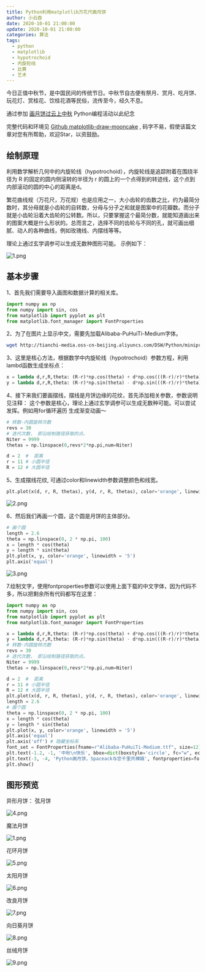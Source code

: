 ```yaml
---
title: Python利用matplotlib万花尺画月饼
author: 小云吞
date: 2020-10-01 21:00:00
update: 2020-10-01 21:00:00
categories: 算法
tags: 
  - python
  - matplotlib
  - hypotrochoid
  - 内旋轮线
  - 比赛
  - 艺术
---
```


今日正值中秋节，是中国民间的传统节日。中秋节自古便有祭月、赏月、吃月饼、玩花灯、赏桂花、饮桂花酒等民俗，流传至今，经久不息。

通过参加 [画月饼过云上中秋](https://tianchi.aliyun.com/competition/entrance/531836/introduction)  Python编程活动以此纪念

完整代码和环境见 [Github matplotlib-draw-mooncake](https://github.com/spaceack/matplotlib-draw-mooncake) , 码字不易，假使该篇文章对您有所帮助，欢迎Star，以资鼓励。

## 绘制原理

利用数学解析几何中的内旋轮线（hypotrochoid），内旋轮线是追踪附着在围绕半径为 R 的固定的圆内侧滚转的半径为 r 的圆上的一个点得到的转迹线，这个点到内部滚动的圆的中心的距离是d。

繁花曲线规（万花尺，万花规）也是应用之一，大小齿轮的齿数之比，约为最简分数时，其分母就是小齿轮的自转数，分母与分子之和就是图案中的花瓣数。而分子就是小齿轮沿着大齿轮的公转数。所以，只要掌握这个最简分数，就能知道画出来的图案大概是什么形状的。总而言之，选择不同的齿轮与不同的孔，就可画出细腻、动人的各种曲线，例如玫瑰线、内摆线等等。

理论上通过玄学调参可以生成无数种图形可能。 示例如下：

![1.png](1.png)

## 基本步骤

1、首先我们需要导入画图和数据计算的相关库。

```python
import numpy as np
from numpy import sin, cos
from matplotlib import pyplot as plt
from matplotlib.font_manager import FontProperties
```

2、为了在图片上显示中文，需要先加载Alibaba-PuHuiTi-Medium字体。

```bash
wget http://tianchi-media.oss-cn-beijing.aliyuncs.com/DSW/Python/miniproject/01_draw_moon_cake/Alibaba-PuHuiTi-Medium.ttf
```

3、这里是核心方法，根据数学中内旋轮线（hypotrochoid）参数方程，利用lambd函数生成坐标点：

```python
x = lambda d,r,R,theta: (R-r)*np.cos(theta) + d*np.cos(((R-r)/r)*theta)
y = lambda d,r,R,theta: (R-r)*np.sin(theta) - d*np.sin(((R-r)/r)*theta)
```

4、接下来我们要画摆线，摆线是月饼边缘的花纹，首先添加相关参数，参数说明见注释： 这个参数是核心，理论上通过玄学调参可以生成无数种可能。可以尝试发挥。例如用for循环遍历 生成渐变动画～

```python
# 转数-内圆旋转次数
revs = 30
# 迭代次数， 即沿绘制路径获取的点。
Niter = 9999
thetas = np.linspace(0,revs*2*np.pi,num=Niter)

d = 2  #  距离
r = 11 # 小圆半径
R = 12 # 大圆半径
```

5、生成摆线花纹, 可通过color和linewidth参数调整颜色和线宽。

```python
plt.plot(x(d, r, R, thetas), y(d, r, R, thetas), color='orange', linewidth = '4')
```

![2.png](2.png)

6、然后我们再画一个圆，这个圆是月饼的主体部分。

```python
# 画个圆
length = 2.6
theta = np.linspace(0, 2 * np.pi, 100)
x = length * cos(theta)
y = length * sin(theta)
plt.plot(x, y, color='orange', linewidth = '5')
plt.axis('equal')
```

![3.png](3.png)

7.绘制文字，使用fontproperties参数可以使用上面下载的中文字体，因为代码不多，所以把剩余所有代码都写在这里：

```python
import numpy as np
from numpy import sin, cos
from matplotlib import pyplot as plt
from matplotlib.font_manager import FontProperties

x = lambda d,r,R,theta: (R-r)*np.cos(theta) + d*np.cos(((R-r)/r)*theta)
y = lambda d,r,R,theta: (R-r)*np.sin(theta) - d*np.sin(((R-r)/r)*theta)
# 转数-内圆旋转次数
revs = 30
# 迭代次数， 即沿绘制路径获取的点。
Niter = 9999
thetas = np.linspace(0,revs*2*np.pi,num=Niter)

d = 2  #  距离
r = 11 # 小圆半径
R = 12 # 大圆半径
plt.plot(x(d, r, R, thetas), y(d, r, R, thetas), color='orange', linewidth = '4')
length = 2.6
# 画个圆
theta = np.linspace(0, 2 * np.pi, 100)
x = length * cos(theta)
y = length * sin(theta)
plt.plot(x, y, color='orange', linewidth = '5')
plt.axis('equal')
plt.axis('off') # 隐藏坐标系
font_set = FontProperties(fname=r"Alibaba-PuHuiTi-Medium.ttf", size=12)
plt.text(-1.2, -1, '中秋\n快乐', bbox=dict(boxstyle='circle', fc="w", ec='orange', linewidth=4), fontproperties=font_set, fontsize=40, color='orange') ##ec为线条颜色，color为字体颜色,可以自由替换
plt.text(-3, -4, 'Python画月饼，Spaceack与您千里共禅娟', fontproperties=font_set, fontsize=20, color='#aa4a30')
plt.show()
```

## 图形预览

异形月饼： 弦月饼

![4.png](4.png)


魔法月饼

![1.png](1.png)

花环月饼

![5.png](5.png)

太阳月饼

![6.png](6.png)

改良月饼

![7.png](7.png)

向日葵月饼

![8.png](8.png)

丝绒月饼

![9.png](9.png)
